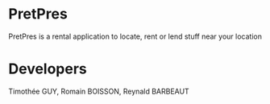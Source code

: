 # PretPres
PretPres is a rental application to locate, rent or lend stuff near your location

# Developers

Timothée GUY, Romain BOISSON, Reynald BARBEAUT
